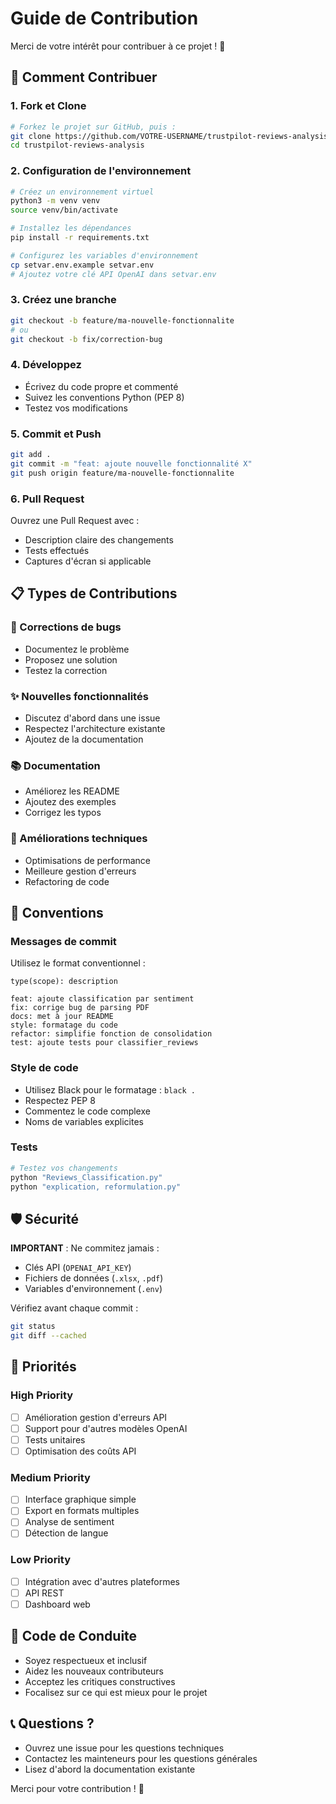 # Guide de Contribution

Merci de votre intérêt pour contribuer à ce projet ! 🎉

## 🚀 Comment Contribuer

### 1. Fork et Clone
```bash
# Forkez le projet sur GitHub, puis :
git clone https://github.com/VOTRE-USERNAME/trustpilot-reviews-analysis.git
cd trustpilot-reviews-analysis
```

### 2. Configuration de l'environnement
```bash
# Créez un environnement virtuel
python3 -m venv venv
source venv/bin/activate

# Installez les dépendances
pip install -r requirements.txt

# Configurez les variables d'environnement
cp setvar.env.example setvar.env
# Ajoutez votre clé API OpenAI dans setvar.env
```

### 3. Créez une branche
```bash
git checkout -b feature/ma-nouvelle-fonctionnalite
# ou
git checkout -b fix/correction-bug
```

### 4. Développez
- Écrivez du code propre et commenté
- Suivez les conventions Python (PEP 8)
- Testez vos modifications

### 5. Commit et Push
```bash
git add .
git commit -m "feat: ajoute nouvelle fonctionnalité X"
git push origin feature/ma-nouvelle-fonctionnalite
```

### 6. Pull Request
Ouvrez une Pull Request avec :
- Description claire des changements
- Tests effectués
- Captures d'écran si applicable

## 📋 Types de Contributions

### 🐛 Corrections de bugs
- Documentez le problème
- Proposez une solution
- Testez la correction

### ✨ Nouvelles fonctionnalités
- Discutez d'abord dans une issue
- Respectez l'architecture existante
- Ajoutez de la documentation

### 📚 Documentation
- Améliorez les README
- Ajoutez des exemples
- Corrigez les typos

### 🔧 Améliorations techniques
- Optimisations de performance
- Meilleure gestion d'erreurs
- Refactoring de code

## 📝 Conventions

### Messages de commit
Utilisez le format conventionnel :
```
type(scope): description

feat: ajoute classification par sentiment
fix: corrige bug de parsing PDF
docs: met à jour README
style: formatage du code
refactor: simplifie fonction de consolidation
test: ajoute tests pour classifier_reviews
```

### Style de code
- Utilisez Black pour le formatage : `black .`
- Respectez PEP 8
- Commentez le code complexe
- Noms de variables explicites

### Tests
```bash
# Testez vos changements
python "Reviews_Classification.py"
python "explication, reformulation.py"
```

## 🛡️ Sécurité

**IMPORTANT** : Ne commitez jamais :
- Clés API (`OPENAI_API_KEY`)
- Fichiers de données (`.xlsx`, `.pdf`)
- Variables d'environnement (`.env`)

Vérifiez avant chaque commit :
```bash
git status
git diff --cached
```

## 🎯 Priorités

### High Priority
- [ ] Amélioration gestion d'erreurs API
- [ ] Support pour d'autres modèles OpenAI
- [ ] Tests unitaires
- [ ] Optimisation des coûts API

### Medium Priority
- [ ] Interface graphique simple
- [ ] Export en formats multiples
- [ ] Analyse de sentiment
- [ ] Détection de langue

### Low Priority
- [ ] Intégration avec d'autres plateformes
- [ ] API REST
- [ ] Dashboard web

## 🤝 Code de Conduite

- Soyez respectueux et inclusif
- Aidez les nouveaux contributeurs
- Acceptez les critiques constructives
- Focalisez sur ce qui est mieux pour le projet

## 📞 Questions ?

- Ouvrez une issue pour les questions techniques
- Contactez les mainteneurs pour les questions générales
- Lisez d'abord la documentation existante

Merci pour votre contribution ! 🙏
